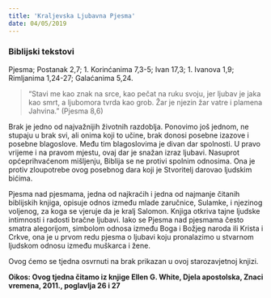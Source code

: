 ```yaml
---
title: 'Kraljevska Ljubavna Pjesma'
date: 04/05/2019
---
```


### Biblijski tekstovi
Pjesma; Postanak 2,7; 1. Korinćanima 7,3-5; Ivan 17,3; 1. Ivanova 1,9; Rimljanima 1,24-27; Galaćanima 5,24.

> <p></p>
> “Stavi me kao znak na srce, kao pečat na ruku svoju, jer ljubav je jaka kao smrt, a ljubomora tvrda kao grob. Žar je njezin žar vatre i plamena Jahvina.” (Pjesma 8,6)

Brak je jedno od najvažnijih životnih razdoblja. Ponovimo još jednom, ne stupaju u brak svi, ali onima koji to učine, brak donosi posebne izazove i posebne blagoslove. Među tim blagoslovima je divan dar spolnosti. U pravo vrijeme i na pravom mjestu, ovaj dar je snažan izraz ljubavi. Nasuprot općeprihvaćenom mišljenju, Biblija se ne protivi spolnim odnosima. Ona je protiv zloupotrebe ovog posebnog dara koji je Stvoritelj darovao ljudskim bićima.

Pjesma nad pjesmama, jedna od najkraćih i jedna od najmanje čitanih biblijskih knjiga, opisuje odnos između mlade zaručnice, Sulamke, i njezinog voljenog, za koga se vjeruje da je kralj Salomon. Knjiga otkriva tajne ljudske intimnosti i radosti bračne ljubavi. Iako se Pjesma nad pjesmama često smatra alegorijom, simbolom odnosa između Boga i Božjeg naroda ili Krista i Crkve, ona je u prvom redu pjesma o ljubavi koju pronalazimo u stvarnom ljudskom odnosu između muškarca i žene.

Ovog ćemo se tjedna osvrnuti na brak prikazan u ovoj starozavjetnoj knjizi.

**Oikos: Ovog tjedna čitamo iz knjige Ellen G. White, Djela apostolska, Znaci vremena, 2011., poglavlja 26 i 27**
